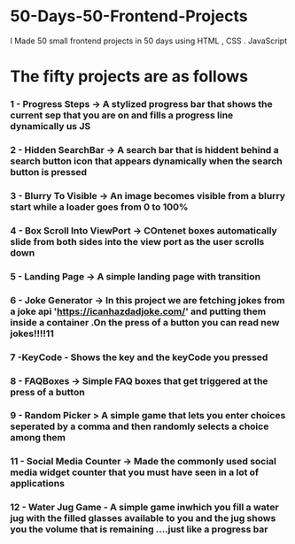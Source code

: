 # 50-Days-50-Frontend-Projects
I Made 50 small frontend projects in 50 days using HTML , CSS . JavaScript


# The fifty projects are as follows

### 1 - Progress Steps  -> A stylized progress bar that shows the current sep that you are on and fills a progress line dynamically us JS

### 2 - Hidden SearchBar -> A search bar that is hiddent behind a search button icon that appears dynamically when the search button is pressed

### 3 - Blurry To Visible -> An image becomes visible from a blurry start while a loader goes from 0 to 100%

### 4 - Box Scroll Into ViewPort -> COntenet boxes automatically slide from both sides into the view port as the user scrolls down

### 5 - Landing Page -> A simple landing page with transition

### 6 - Joke Generator -> In this project we are fetching jokes from a joke api   'https://icanhazdadjoke.com/'  and putting them inside a container .On the press of a button you can read new jokes!!!!11

### 7 -KeyCode - Shows the key and the keyCode you pressed

### 8 - FAQBoxes -> Simple FAQ boxes that get triggered at the press of a button

### 9 - Random Picker > A simple game that lets you enter choices seperated by a comma and then randomly selects a choice among them

### 11 - Social Media Counter -> Made the commonly used social media widget counter that you must have seen in a lot of applications

### 12 - Water Jug Game - A simple game inwhich you fill a water jug with the filled glasses available to you and the jug shows you the volume that is remaining ....just like a progress bar


